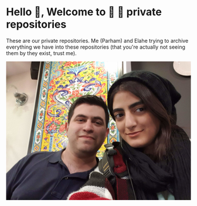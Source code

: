 # Hello :wave:, Welcome to 🐼 🌰 private repositories

These are our private repositories. Me (Parham) and Elahe trying to archive everything we have into
these repositories (that you're actually not seeing them by they exist, trust me).

![me and elahe](./img/20200220_200409.jpg)
